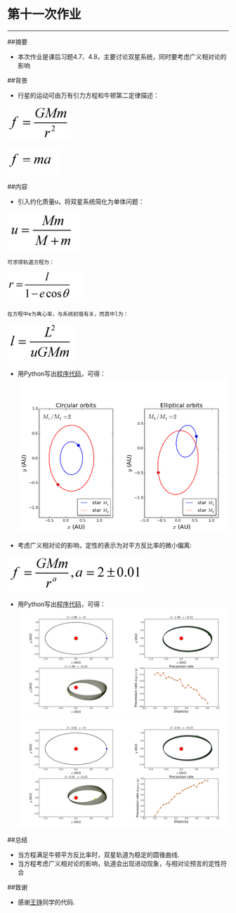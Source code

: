 # 第十一次作业



---

##摘要
* 本次作业是课后习题4.7、4.8，主要讨论双星系统，同时要考虑广义相对论的影响

##背景
* 行星的运动可由万有引力方程和牛顿第二定律描述：

![](https://github.com/axbzsf/computationalphysics_N2013301020106/blob/master/homework11/homework111.png)

![](https://github.com/axbzsf/computationalphysics_N2013301020106/blob/master/homework11/homework112.png)

##内容
- 引入约化质量u，将双星系统简化为单体问题：

![](https://github.com/axbzsf/computationalphysics_N2013301020106/blob/master/homework11/homework113.png)
  
    可求得轨道方程为：

![](https://github.com/axbzsf/computationalphysics_N2013301020106/blob/master/homework11/homework114.png)
  
    在方程中e为离心率，与系统初值有关，而其中l为：

![](https://github.com/axbzsf/computationalphysics_N2013301020106/blob/master/homework11/homework115.png)
* 用Python写出[程序代码](https://github.com/axbzsf/computationalphysics_N2013301020106/blob/master/homework11/homework11.py)，可得：  
![](https://github.com/axbzsf/computationalphysics_N2013301020106/blob/master/homework11/homework11a.png)
- 考虑广义相对论的影响，定性的表示为对平方反比率的微小偏离:

![](https://github.com/axbzsf/computationalphysics_N2013301020106/blob/master/homework11/homework116.png)
* 用Python写出[程序代码](https://github.com/axbzsf/computationalphysics_N2013301020106/blob/master/homework11/homework111.py)，可得：
![](https://github.com/axbzsf/computationalphysics_N2013301020106/blob/master/homework11/homework11b.png)
![](https://github.com/axbzsf/computationalphysics_N2013301020106/blob/master/homework11/homework11c.png)
    
##总结
- 当方程满足牛顿平方反比率时，双星轨道为稳定的圆锥曲线.
- 当方程考虑广义相对论的影响，轨道会出现进动现象，与相对论预言的定性符合

##致谢
- 感谢[王铮][1]同学的代码.



  [1]: https://github.com/Wangzhengwhu
